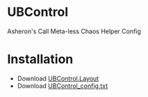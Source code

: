# UBControl
 Asheron's Call Meta-less Chaos Helper Config

# Installation
- Download [UBControl.Layout](https://github.com/mudzereli/UBControl/blob/main/UBControl.Layout)
- Download [UBControl_config.txt](https://github.com/mudzereli/UBControl/blob/main/UBControl_config.txt)
